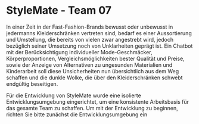 # StyleMate - Team 07

In einer Zeit in der Fast-Fashion-Brands bewusst oder unbewusst in jedermanns Kleiderschränken vertreten sind, bedarf es einer Aussortierung und Umstellung, die bereits von vielen zwar angestrebt wird, jedoch bezüglich seiner Umsetzung noch von Unklarheiten geprägt ist. Ein Chatbot mit der Berücksichtigung individueller Mode-Geschmäcker, Körperproportionen, Vergleichsmöglichkeiten bester Qualität und Preise, sowie der Anzeige von Alternativen zu ungesunden Materialien und Kinderarbeit soll diese Unsicherheiten nun übersichtlich aus dem Weg schaffen und die dunkle Wolke, die über den Kleiderschränken schwebt endgültig beseitigen.

Für die Entwicklung von StyleMate wurde eine isolierte Entwicklungsumgebung eingerichtet, um eine konsistente Arbeitsbasis für das gesamte Team zu schaffen. Um mit der Entwicklung zu beginnen, richten Sie bitte zunächst die Entwicklungsumgebung ein
